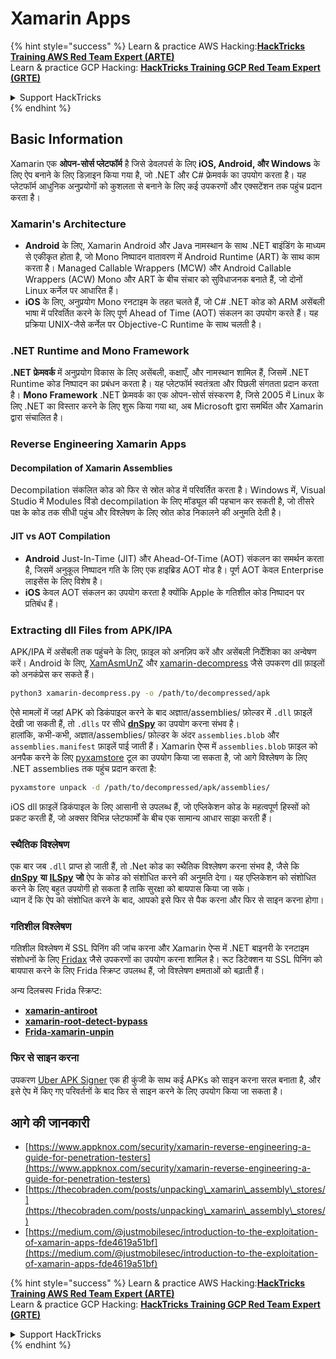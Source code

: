 # Xamarin Apps

{% hint style="success" %}
Learn & practice AWS Hacking:<img src="../.gitbook/assets/arte.png" alt="" data-size="line">[**HackTricks Training AWS Red Team Expert (ARTE)**](https://training.hacktricks.xyz/courses/arte)<img src="../.gitbook/assets/arte.png" alt="" data-size="line">\
Learn & practice GCP Hacking: <img src="../.gitbook/assets/grte.png" alt="" data-size="line">[**HackTricks Training GCP Red Team Expert (GRTE)**<img src="../.gitbook/assets/grte.png" alt="" data-size="line">](https://training.hacktricks.xyz/courses/grte)

<details>

<summary>Support HackTricks</summary>

* Check the [**subscription plans**](https://github.com/sponsors/carlospolop)!
* **Join the** 💬 [**Discord group**](https://discord.gg/hRep4RUj7f) or the [**telegram group**](https://t.me/peass) or **follow** us on **Twitter** 🐦 [**@hacktricks\_live**](https://twitter.com/hacktricks\_live)**.**
* **Share hacking tricks by submitting PRs to the** [**HackTricks**](https://github.com/carlospolop/hacktricks) and [**HackTricks Cloud**](https://github.com/carlospolop/hacktricks-cloud) github repos.

</details>
{% endhint %}

## **Basic Information**

Xamarin एक **ओपन-सोर्स प्लेटफॉर्म** है जिसे डेवलपर्स के लिए **iOS, Android, और Windows** के लिए ऐप बनाने के लिए डिज़ाइन किया गया है, जो .NET और C# फ्रेमवर्क का उपयोग करता है। यह प्लेटफॉर्म आधुनिक अनुप्रयोगों को कुशलता से बनाने के लिए कई उपकरणों और एक्सटेंशन तक पहुंच प्रदान करता है।

### Xamarin's Architecture

* **Android** के लिए, Xamarin Android और Java नामस्थान के साथ .NET बाइंडिंग के माध्यम से एकीकृत होता है, जो Mono निष्पादन वातावरण में Android Runtime (ART) के साथ काम करता है। Managed Callable Wrappers (MCW) और Android Callable Wrappers (ACW) Mono और ART के बीच संचार को सुविधाजनक बनाते हैं, जो दोनों Linux कर्नेल पर आधारित हैं।
* **iOS** के लिए, अनुप्रयोग Mono रनटाइम के तहत चलते हैं, जो C# .NET कोड को ARM असेंबली भाषा में परिवर्तित करने के लिए पूर्ण Ahead of Time (AOT) संकलन का उपयोग करते हैं। यह प्रक्रिया UNIX-जैसे कर्नेल पर Objective-C Runtime के साथ चलती है।

### .NET Runtime and Mono Framework

**.NET फ्रेमवर्क** में अनुप्रयोग विकास के लिए असेंबली, कक्षाएँ, और नामस्थान शामिल हैं, जिसमें .NET Runtime कोड निष्पादन का प्रबंधन करता है। यह प्लेटफॉर्म स्वतंत्रता और पिछली संगतता प्रदान करता है। **Mono Framework** .NET फ्रेमवर्क का एक ओपन-सोर्स संस्करण है, जिसे 2005 में Linux के लिए .NET का विस्तार करने के लिए शुरू किया गया था, अब Microsoft द्वारा समर्थित और Xamarin द्वारा संचालित है।

### Reverse Engineering Xamarin Apps

#### Decompilation of Xamarin Assemblies

Decompilation संकलित कोड को फिर से स्रोत कोड में परिवर्तित करता है। Windows में, Visual Studio में Modules विंडो decompilation के लिए मॉड्यूल की पहचान कर सकती है, जो तीसरे पक्ष के कोड तक सीधी पहुंच और विश्लेषण के लिए स्रोत कोड निकालने की अनुमति देती है।

#### JIT vs AOT Compilation

* **Android** Just-In-Time (JIT) और Ahead-Of-Time (AOT) संकलन का समर्थन करता है, जिसमें अनुकूल निष्पादन गति के लिए एक हाइब्रिड AOT मोड है। पूर्ण AOT केवल Enterprise लाइसेंस के लिए विशेष है।
* **iOS** केवल AOT संकलन का उपयोग करता है क्योंकि Apple के गतिशील कोड निष्पादन पर प्रतिबंध हैं।

### Extracting dll Files from APK/IPA

APK/IPA में असेंबली तक पहुंचने के लिए, फ़ाइल को अनज़िप करें और असेंबली निर्देशिका का अन्वेषण करें। Android के लिए, [XamAsmUnZ](https://github.com/cihansol/XamAsmUnZ) और [xamarin-decompress](https://github.com/NickstaDB/xamarin-decompress) जैसे उपकरण dll फ़ाइलों को अनकंप्रेस कर सकते हैं।
```bash
python3 xamarin-decompress.py -o /path/to/decompressed/apk
```
ऐसे मामलों में जहां APK को डिकंपाइल करने के बाद अज्ञात/assemblies/ फ़ोल्डर में `.dll` फ़ाइलें देखी जा सकती हैं, तो `.dlls` पर सीधे [**dnSpy**](https://github.com/dnSpy/dnSpy) का उपयोग करना संभव है।\
हालांकि, कभी-कभी, अज्ञात/assemblies/ फ़ोल्डर के अंदर `assemblies.blob` और `assemblies.manifest` फ़ाइलें पाई जाती हैं। Xamarin ऐप्स में `assemblies.blob` फ़ाइल को अनपैक करने के लिए [pyxamstore](https://github.com/jakev/pyxamstore) टूल का उपयोग किया जा सकता है, जो आगे विश्लेषण के लिए .NET assemblies तक पहुंच प्रदान करता है:
```bash
pyxamstore unpack -d /path/to/decompressed/apk/assemblies/
```
iOS dll फ़ाइलें डिकंपाइल के लिए आसानी से उपलब्ध हैं, जो एप्लिकेशन कोड के महत्वपूर्ण हिस्सों को प्रकट करती हैं, जो अक्सर विभिन्न प्लेटफार्मों के बीच एक सामान्य आधार साझा करती हैं।

### स्थैतिक विश्लेषण

एक बार जब `.dll` प्राप्त हो जाती हैं, तो .Net कोड का स्थैतिक विश्लेषण करना संभव है, जैसे कि [**dnSpy**](https://github.com/dnSpy/dnSpy) **या** [**ILSpy**](https://github.com/icsharpcode/ILSpy) **जो** ऐप के कोड को संशोधित करने की अनुमति देगा। यह एप्लिकेशन को संशोधित करने के लिए बहुत उपयोगी हो सकता है ताकि सुरक्षा को बायपास किया जा सके।\
ध्यान दें कि ऐप को संशोधित करने के बाद, आपको इसे फिर से पैक करना और फिर से साइन करना होगा।

### गतिशील विश्लेषण

गतिशील विश्लेषण में SSL पिनिंग की जांच करना और Xamarin ऐप्स में .NET बाइनरी के रनटाइम संशोधनों के लिए [Fridax](https://github.com/NorthwaveSecurity/fridax) जैसे उपकरणों का उपयोग करना शामिल है। रूट डिटेक्शन या SSL पिनिंग को बायपास करने के लिए Frida स्क्रिप्ट उपलब्ध हैं, जो विश्लेषण क्षमताओं को बढ़ाती हैं।

अन्य दिलचस्प Frida स्क्रिप्ट:

* [**xamarin-antiroot**](https://codeshare.frida.re/@Gand3lf/xamarin-antiroot/)
* [**xamarin-root-detect-bypass**](https://codeshare.frida.re/@nuschpl/xamarin-root-detect-bypass/)
* [**Frida-xamarin-unpin**](https://github.com/GoSecure/frida-xamarin-unpin)

### फिर से साइन करना

उपकरण [Uber APK Signer](https://github.com/patrickfav/uber-apk-signer) एक ही कुंजी के साथ कई APKs को साइन करना सरल बनाता है, और इसे ऐप में किए गए परिवर्तनों के बाद फिर से साइन करने के लिए उपयोग किया जा सकता है।

## आगे की जानकारी

* [https://www.appknox.com/security/xamarin-reverse-engineering-a-guide-for-penetration-testers](https://www.appknox.com/security/xamarin-reverse-engineering-a-guide-for-penetration-testers)
* [https://thecobraden.com/posts/unpacking\_xamarin\_assembly\_stores/](https://thecobraden.com/posts/unpacking\_xamarin\_assembly\_stores/)
* [https://medium.com/@justmobilesec/introduction-to-the-exploitation-of-xamarin-apps-fde4619a51bf](https://medium.com/@justmobilesec/introduction-to-the-exploitation-of-xamarin-apps-fde4619a51bf)

{% hint style="success" %}
Learn & practice AWS Hacking:<img src="../.gitbook/assets/arte.png" alt="" data-size="line">[**HackTricks Training AWS Red Team Expert (ARTE)**](https://training.hacktricks.xyz/courses/arte)<img src="../.gitbook/assets/arte.png" alt="" data-size="line">\
Learn & practice GCP Hacking: <img src="../.gitbook/assets/grte.png" alt="" data-size="line">[**HackTricks Training GCP Red Team Expert (GRTE)**<img src="../.gitbook/assets/grte.png" alt="" data-size="line">](https://training.hacktricks.xyz/courses/grte)

<details>

<summary>Support HackTricks</summary>

* Check the [**subscription plans**](https://github.com/sponsors/carlospolop)!
* **Join the** 💬 [**Discord group**](https://discord.gg/hRep4RUj7f) or the [**telegram group**](https://t.me/peass) or **follow** us on **Twitter** 🐦 [**@hacktricks\_live**](https://twitter.com/hacktricks\_live)**.**
* **Share hacking tricks by submitting PRs to the** [**HackTricks**](https://github.com/carlospolop/hacktricks) and [**HackTricks Cloud**](https://github.com/carlospolop/hacktricks-cloud) github repos.

</details>
{% endhint %}

